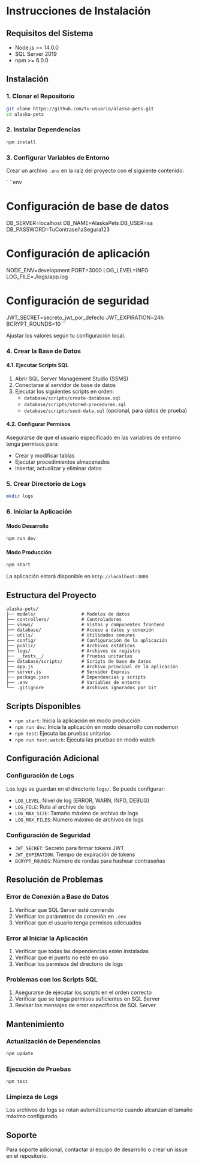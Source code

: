 # Instrucciones de Instalación

## Requisitos del Sistema

- Node.js >= 14.0.0
- SQL Server 2019
- npm >= 6.0.0

## Instalación

### 1. Clonar el Repositorio

```bash
git clone https://github.com/tu-usuario/alaska-pets.git
cd alaska-pets
```

### 2. Instalar Dependencias

```bash
npm install
```

### 3. Configurar Variables de Entorno

Crear un archivo `.env` en la raíz del proyecto con el siguiente contenido:

`
``env
# Configuración de base de datos
DB_SERVER=localhost
DB_NAME=AlaskaPets
DB_USER=sa
DB_PASSWORD=TuContraseñaSegura123

# Configuración de aplicación
NODE_ENV=development
PORT=3000
LOG_LEVEL=INFO
LOG_FILE=./logs/app.log

# Configuración de seguridad
JWT_SECRET=secreto_jwt_por_defecto
JWT_EXPIRATION=24h
BCRYPT_ROUNDS=10
``

Ajustar los valores según tu configuración local.

### 4. Crear la Base de Datos

#### 4.1. Ejecutar Scripts SQL

1. Abrir SQL Server Management Studio (SSMS)
2. Conectarse al servidor de base de datos
3. Ejecutar los siguientes scripts en orden:
   - `database/scripts/create-database.sql`
   - `database/scripts/stored-procedures.sql`
   - `database/scripts/seed-data.sql` (opcional, para datos de prueba)

#### 4.2. Configurar Permisos

Asegurarse de que el usuario especificado en las variables de entorno tenga permisos para:
- Crear y modificar tablas
- Ejecutar procedimientos almacenados
- Insertar, actualizar y eliminar datos

### 5. Crear Directorio de Logs

```bash
mkdir logs
```

### 6. Iniciar la Aplicación

#### Modo Desarrollo

```bash
npm run dev
```

#### Modo Producción

```bash
npm start
```

La aplicación estará disponible en `http://localhost:3000`

## Estructura del Proyecto

```
alaska-pets/
├── models/                 # Modelos de datos
├── controllers/            # Controladores
├── views/                  # Vistas y componentes frontend
├── database/               # Acceso a datos y conexión
├── utils/                  # Utilidades comunes
├── config/                 # Configuración de la aplicación
├── public/                 # Archivos estáticos
├── logs/                   # Archivos de registro
├── __tests__/              # Pruebas unitarias
├── database/scripts/       # Scripts de base de datos
├── app.js                  # Archivo principal de la aplicación
├── server.js               # Servidor Express
├── package.json            # Dependencias y scripts
├── .env                    # Variables de entorno
└── .gitignore              # Archivos ignorados por Git
```

## Scripts Disponibles

- `npm start`: Inicia la aplicación en modo producción
- `npm run dev`: Inicia la aplicación en modo desarrollo con nodemon
- `npm test`: Ejecuta las pruebas unitarias
- `npm run test:watch`: Ejecuta las pruebas en modo watch

## Configuración Adicional

### Configuración de Logs

Los logs se guardan en el directorio `logs/`. Se puede configurar:
- `LOG_LEVEL`: Nivel de log (ERROR, WARN, INFO, DEBUG)
- `LOG_FILE`: Ruta al archivo de logs
- `LOG_MAX_SIZE`: Tamaño máximo de archivo de logs
- `LOG_MAX_FILES`: Número máximo de archivos de logs

### Configuración de Seguridad

- `JWT_SECRET`: Secreto para firmar tokens JWT
- `JWT_EXPIRATION`: Tiempo de expiración de tokens
- `BCRYPT_ROUNDS`: Número de rondas para hashear contraseñas

## Resolución de Problemas

### Error de Conexión a Base de Datos

1. Verificar que SQL Server esté corriendo
2. Verificar los parámetros de conexión en `.env`
3. Verificar que el usuario tenga permisos adecuados

### Error al Iniciar la Aplicación

1. Verificar que todas las dependencias estén instaladas
2. Verificar que el puerto no esté en uso
3. Verificar los permisos del directorio de logs

### Problemas con los Scripts SQL

1. Asegurarse de ejecutar los scripts en el orden correcto
2. Verificar que se tenga permisos suficientes en SQL Server
3. Revisar los mensajes de error específicos de SQL Server

## Mantenimiento

### Actualización de Dependencias

```bash
npm update
```

### Ejecución de Pruebas

```bash
npm test
```

### Limpieza de Logs

Los archivos de logs se rotan automáticamente cuando alcanzan el tamaño máximo configurado.

## Soporte

Para soporte adicional, contactar al equipo de desarrollo o crear un issue en el repositorio.